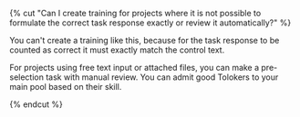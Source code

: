 {% cut "Can I create training for projects where it is not possible to formulate the correct task response exactly or review it automatically?" %}

You can't create a training like this, because for the task response to be counted as correct it must exactly match the control text.

For projects using free text input or attached files, you can make a pre-selection task with manual review. You can admit good Tolokers to your main pool based on their skill.

{% endcut %}